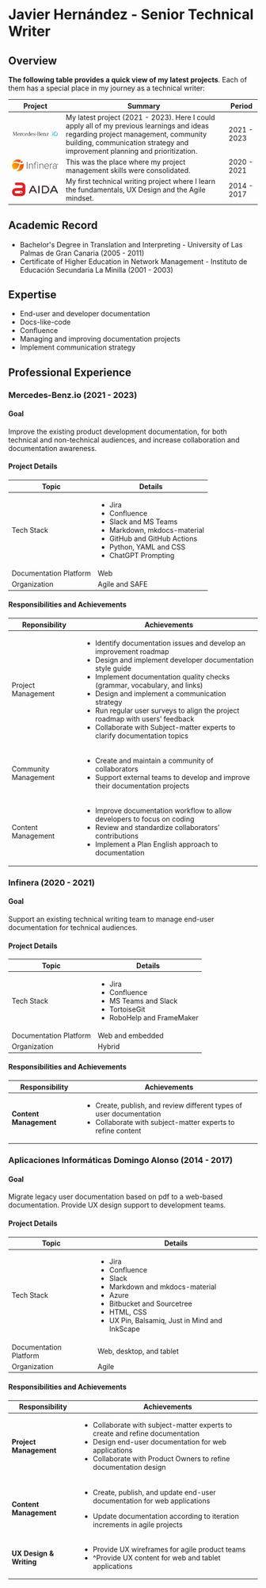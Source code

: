 # Javier Hernández - Senior Technical Writer

## Overview

**The following table provides a quick view of my latest projects**. Each of them has a special place in my journey as a technical writer:

| Project                                                                                             | Summary                                                                                                                                                                                                          | Period      |
| --------------------------------------------------------------------------------------------------- | ---------------------------------------------------------------------------------------------------------------------------------------------------------------------------------------------------------------- | ----------- |
| [![MB.io Logo](../../docs/assets/mbio-logo.png)](https://www.mercedes-benz.io)                      | My latest project (2021 - 2023). Here I could apply all of my previous learnings and ideas regarding project management, community building, communication strategy and improvement planning and prioritization. | 2021 - 2023 |
| [![Infinera Logo](../../docs/assets/infinera-logo1.png)](https://www.infinera.com/)                 | This was the place where my project management skills were consolidated.                                                                                                                                         | 2020 - 2021 |
| [![AIDA Logo](../../docs/assets/aida-logo.png)](https://www.domingoalonsogroup.com/en/branchs/aida) | My first technical writing project where I learn the fundamentals, UX Design and the Agile mindset.                                                                                                              | 2014 - 2017 |

## Academic Record

* Bachelor's Degree in Translation and Interpreting - University of Las Palmas de Gran Canaria (2005 - 2011)
* Certificate of Higher Education in Network Management - Instituto de Educación Secundaria La Minilla (2001 - 2003)

## Expertise

* End-user and developer documentation
* Docs-like-code
* Confluence
* Managing and improving documentation projects
* Implement communication strategy

## Professional Experience

### Mercedes-Benz.io (2021 - 2023)

#### Goal

Improve the existing product development documentation, for both technical and non-technical audiences, and increase collaboration and documentation awareness.

#### Project Details

| Topic                  | Details                                                                                                                                                                                         |
| ---------------------- | ----------------------------------------------------------------------------------------------------------------------------------------------------------------------------------------------- |
| Tech Stack             | <ul><li>Jira</li><li>Confluence</li><li>Slack and MS Teams</li><li>Markdown, mkdocs-material</li><li>GitHub and GitHub Actions</li><li>Python, YAML and CSS</li><li>ChatGPT Prompting</li></ul> |
| Documentation Platform | Web                                                                                                                                                                                             |
| Organization           | Agile and SAFE                                                                                                                                                                                  |

#### Responsibilities and Achievements

| Reponsibility        | Achievements                                                                                                                                                                                                                                                                                                                                                                                                                                                 |
| -------------------- | ------------------------------------------------------------------------------------------------------------------------------------------------------------------------------------------------------------------------------------------------------------------------------------------------------------------------------------------------------------------------------------------------------------------------------------------------------------ |
| Project Management   | <ul><li>Identify documentation issues and develop an improvement roadmap</li><li>Design and implement developer documentation style guide</li><li>Implement documentation quality checks (grammar, vocabulary, and links)</li><li>Design and implement a communication strategy</li><li>Run regular user surveys to align the project roadmap with users’ feedback</li><li>Collaborate with Subject-matter experts to clarify documentation topics</li></ul> |
| Community Management | <ul><li>Create and maintain a community of collaborators</li><li>Support external teams to develop and improve their documentation projects</li></ul>                                                                                                                                                                                                                                                                                                        |
| Content Management   | <ul><li>Improve documentation workflow to allow developers to focus on coding</li><li>Review and standardize collaborators' contributions</li><li>Implement a Plan English approach to documentation</li></ul>                                                                                                                                                                                                                                               |

### Infinera (2020 - 2021)

#### Goal

Support an existing technical writing team to manage end-user documentation for technical audiences.

#### Project Details

| Topic                  | Details                                                                                                                  |
| ---------------------- | ------------------------------------------------------------------------------------------------------------------------ |
| Tech Stack             | <ul><li>Jira</li><li>Confluence</li><li>MS Teams and Slack</li><li>TortoiseGit</li><li>RoboHelp and FrameMaker</li></ul> |
| Documentation Platform | Web and embedded                                                                                                         |
| Organization           | Hybrid                                                                                                                   |

#### Responsibilities and Achievements

| Responsibility         | Achievements                                                                                                                                          |
| ---------------------- | ----------------------------------------------------------------------------------------------------------------------------------------------------- |
| **Content Management** | <ul><li>Create, publish, and review different types of user documentation</li><li>Collaborate with subject-matter experts to refine content</li></ul> |

### Aplicaciones Informáticas Domingo Alonso (2014 - 2017)

#### Goal

Migrate legacy user documentation based on pdf to a web-based documentation. Provide UX design support to development teams.

#### Project Details

| Topic                  | Details                                                                                                                                                                                                           |
| ---------------------- | ----------------------------------------------------------------------------------------------------------------------------------------------------------------------------------------------------------------- |
| Tech Stack             | <ul><li>Jira</li><li>Confluence</li><li>Slack</li><li>Markdown and mkdocs-material</li><li>Azure</li><li>Bitbucket and Sourcetree</li><li>HTML, CSS</li><li>UX Pin, Balsamiq, Just in Mind and InkScape</li></ul> |
| Documentation Platform | Web, desktop, and tablet                                                                                                                                                                                          |
| Organization           | Agile                                                                                                                                                                                                             |

#### Responsibilities and Achievements

| Responsibility          | Achievements                                                                                                                                                                                                                   |
| ----------------------- | ------------------------------------------------------------------------------------------------------------------------------------------------------------------------------------------------------------------------------ |
| **Project Management**  | <ul><li>Collaborate with subject-matter experts to create and refine documentation</li><li>Design end-user documentation for web applications</li><li>Collaborate with Product Owners to refine documentation design</li></ul> |
| **Content Management**  | <ul><li>Create, publish, and update end-user documentation for web applications</li></ul><ul><li>Update documentation according to iteration increments in agile projects</li></ul>                                            |
| **UX Design & Writing** | <ul><li>Provide UX wireframes for agile product teams</li><li>^Provide UX content for web and tablet applications</li></ul>                                                                                                    |
